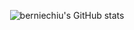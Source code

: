 <div align="center">

![berniechiu's GitHub stats](https://github-readme-stats.vercel.app/api?username=berniechiu)

</div>
